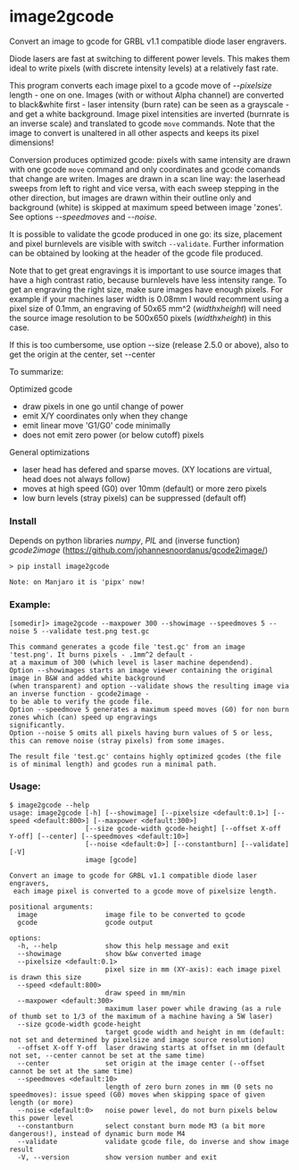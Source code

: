 # image2gcode
Convert an image to gcode for GRBL v1.1 compatible diode laser engravers. 

Diode lasers are fast at switching to different power levels. This makes them ideal to write pixels (with discrete intensity levels) at a relatively fast rate.

This program converts each image pixel to a gcode move of *--pixelsize* length - one on one.
Images (with or without Alpha channel) are converted to black&white first - laser intensity (burn rate) can be seen as a grayscale - and get a white background. 
Image pixel intensities are inverted (burnrate is an inverse scale) and translated to gcode ```move``` commands. Note that the image to convert is unaltered in all other aspects and keeps its pixel dimensions!

Conversion produces optimized gcode: pixels with same intensity are drawn with one gcode ```move``` command and only coordinates and gcode comands that change are writen.
Images are drawn in a scan line way: the laserhead sweeps from left to right and vice versa, with each sweep stepping in the other direction, but images are drawn within their outline only and background (white) is skipped at maximum speed between image 'zones'. See options *--speedmoves* and *--noise*.

It is possible to validate the gcode produced in one go: its size, placement and pixel burnlevels are visible with switch ```--validate```. Further information can be obtained by looking at the header of the gcode file produced.

Note that to get great engravings it is important to use source images that have a high contrast ratio, because burnlevels have less intensity range. To get an engraving the right size, make sure images have enough pixels.
For example if your machines laser width is 0.08mm I would recomment using a pixel size of 0.1mm, an engraving of 50x65 mm^2 (*width*x*height*) will need the source image resolution to be 500x650 pixels (*width*x*height*) in this case.

If this is too cumbersome, use option --size (release 2.5.0 or above), also to get the origin at the center, set --center


To summarize:

Optimized gcode
- draw pixels in one go until change of power
- emit X/Y coordinates only when they change
- emit linear move 'G1/G0' code minimally
- does not emit zero power (or below cutoff) pixels

General optimizations
- laser head has defered and sparse moves.
(XY locations are virtual, head does not always follow)
- moves at high speed (G0) over 10mm (default) or more zero pixels
- low burn levels (stray pixels) can be suppressed (default off)

### Install
Depends on python libraries *numpy*, *PIL* and (inverse function) *gcode2image* (https://github.com/johannesnoordanus/gcode2image/)
```
> pip install image2gcode

Note: on Manjaro it is 'pipx' now!
```
### Example:
```
[somedir]> image2gcode --maxpower 300 --showimage --speedmoves 5 --noise 5 --validate test.png test.gc

This command generates a gcode file 'test.gc' from an image 'test.png'. It burns pixels - .1mm^2 default - 
at a maximum of 300 (which level is laser machine dependend).
Option --showimages starts an image viewer containing the original image in B&W and added white background 
(when transparent) and option --validate shows the resulting image via an inverse function - gcode2image - 
to be able to verify the gcode file. 
Option --speedmove 5 generates a maximum speed moves (G0) for non burn zones which (can) speed up engravings 
significantly. 
Option --noise 5 omits all pixels having burn values of 5 or less, this can remove noise (stray pixels) from some images. 

The result file 'test.gc' contains highly optimized gcodes (the file is of minimal length) and gcodes run a minimal path.
```
### Usage:
```
$ image2gcode --help
usage: image2gcode [-h] [--showimage] [--pixelsize <default:0.1>] [--speed <default:800>] [--maxpower <default:300>]
                   [--size gcode-width gcode-height] [--offset X-off Y-off] [--center] [--speedmoves <default:10>]
                   [--noise <default:0>] [--constantburn] [--validate] [-V]
                   image [gcode]

Convert an image to gcode for GRBL v1.1 compatible diode laser engravers,
 each image pixel is converted to a gcode move of pixelsize length.

positional arguments:
  image                 image file to be converted to gcode
  gcode                 gcode output

options:
  -h, --help            show this help message and exit
  --showimage           show b&w converted image
  --pixelsize <default:0.1>
                        pixel size in mm (XY-axis): each image pixel is drawn this size
  --speed <default:800>
                        draw speed in mm/min
  --maxpower <default:300>
                        maximum laser power while drawing (as a rule of thumb set to 1/3 of the maximum of a machine having a 5W laser)
  --size gcode-width gcode-height
                        target gcode width and height in mm (default: not set and determined by pixelsize and image source resolution)
  --offset X-off Y-off  laser drawing starts at offset in mm (default not set, --center cannot be set at the same time)
  --center              set origin at the image center (--offset cannot be set at the same time)
  --speedmoves <default:10>
                        length of zero burn zones in mm (0 sets no speedmoves): issue speed (G0) moves when skipping space of given length (or more)
  --noise <default:0>   noise power level, do not burn pixels below this power level
  --constantburn        select constant burn mode M3 (a bit more dangerous!), instead of dynamic burn mode M4
  --validate            validate gcode file, do inverse and show image result
  -V, --version         show version number and exit
```                        
